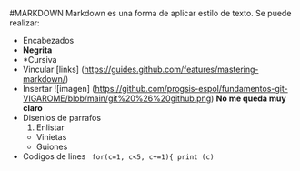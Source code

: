 #MARKDOWN
Markdown es una forma de aplicar estilo de texto.
Se puede realizar:
* Encabezados
* **Negrita**
* *Cursiva
* Vincular [links] (https://guides.github.com/features/mastering-markdown/)
* Insertar ![imagen] (https://github.com/progsis-espol/fundamentos-git-VIGAROME/blob/main/git%20%26%20github.png) **No me queda muy claro**
* Disenios de parrafos
  1. Enlistar
  * Vinietas
  - Guiones
* Codigos de lines
  ` 
  for(c=1, c<5, c+=1){
    print (c)
  `
